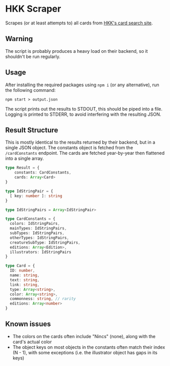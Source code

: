 # HKK Scraper

Scrapes (or at least attempts to) all cards from [HKK's card search site](https://lapkereso.hkk.hu/lapkereso).

## Warning

The script is probably produces a heavy load on their backend, so it shouldn't be run regularly.

## Usage

After installing the required packages using `npm i` (or any alternative), run the following command:

``` shell
npm start > output.json 
```

The script prints out the results to STDOUT, this should be piped into a file.
Logging is printed to STDERR, to avoid interfering with the resulting JSON.

## Result Structure
 
This is mostly identical to the results returned by their backend, but in a single JSON object.
The constants object is fetched from the `/cardConstants` endpoint.
The cards are fetched year-by-year then flattened into a single array.

```ts
type Result = {
    constants: CardConstants,
    cards: Array<Card>
}

type IdStringPair = {
  [ key: number ]: string
}

type IdStringPairs = Array<IdStringPair>

type CardConstants = {
  colors: IdStringPairs,
  mainTypes: IdStringPairs,
  subTypes: IdStringPairs,
  otherTypes: IdStringPairs,
  creatureSubType: IdStringPairs,
  editions: Array<Edition>,
  illustrators: IdStringPairs
}

type Card = {
  ID: number,
  name: string,
  text: string,
  link: string,
  type: Array<string>,
  color: Array<string>,
  commonness: string, // rarity
  editions: Array<number>
}
```

## Known issues

- The colors on the cards often include "Nincs" (none), along with the card's actual color
- The object keys on most objects in the constants often match their index (N - 1), with some exceptions (i.e. the illustrator object has gaps in its keys) 
